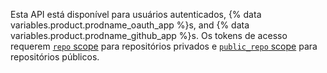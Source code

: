 Esta API está disponível para usuários autenticados, {% data variables.product.prodname_oauth_app %}s, and {% data variables.product.prodname_github_app %}s. Os tokens de acesso requerem [`repo` scope](/apps/building-oauth-apps/understanding-scopes-for-oauth-apps/#available-scopes) para repositórios privados e [`public_repo` scope](/apps/building-oauth-apps/understanding-scopes-for-oauth-apps/#available-scopes) para repositórios públicos.